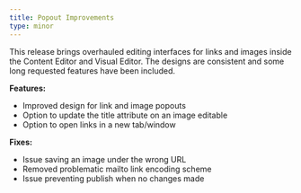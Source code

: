 ```yaml
---
title: Popout Improvements
type: minor
---
```


This release brings overhauled editing interfaces for links and images inside the Content Editor and Visual Editor. The designs are consistent and some long requested features have been included.

**Features:**

* Improved design for link and image popouts
* Option to update the title attribute on an image editable
* Option to open links in a new tab/window

**Fixes:**

* Issue saving an image under the wrong URL
* Removed problematic mailto link encoding scheme
* Issue preventing publish when no changes made